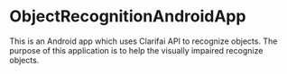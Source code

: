 # ObjectRecognitionAndroidApp
This is an Android app which uses Clarifai API to recognize objects. The purpose of this application is to help the visually impaired recognize objects.
